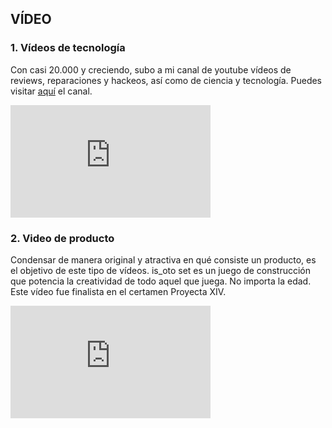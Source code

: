 ## VÍDEO

### 1. Vídeos de tecnología
Con casi 20.000 y creciendo, subo a mi canal de youtube vídeos de reviews, reparaciones y hackeos, así como de ciencia y tecnología. Puedes visitar <a href="https://www.youtube.com/channel/UCBmA7KGIfI_mYdq4mz-yrog/featured">aquí</a> el canal.
<iframe width="320" height="180" src="https://www.youtube.com/embed/urI6YutHkPs" frameborder="0" allow="accelerometer; autoplay; clipboard-write; encrypted-media; gyroscope; picture-in-picture" allowfullscreen></iframe>

### 2. Video de producto
Condensar de manera original y atractiva en qué consiste un producto, es el objetivo de este tipo de vídeos. is_oto set es un juego de construcción que potencia la creatividad de todo aquel que juega. No importa la edad. Este vídeo fue finalista en el certamen Proyecta XIV.
<iframe width="320" height="180" src="https://www.youtube.com/embed/0F-k1ALqsWY" frameborder="0" allow="accelerometer; autoplay; clipboard-write; encrypted-media; gyroscope; picture-in-picture" allowfullscreen></iframe>


<!-- Me apasiona la tecnología y la ciencia. Estudio unas carreras de la rama de las ciencias sociales, aun así tengo un alma cientifica. Siempre me gusta estar muy bien enterado de las novedades tecnologicas. Hace unos meses me abrí un canal de youtube en el que subo vídeos de reviews de gadgets, reparaciones o "hackeos". No tengo tantos vídeos como me gustaría porque llevan mucho tiempo de producir además de que a veces requieren de una inversión económica. El canal cuenta con casi 20.000 visitas, pero quiero seguir creciendo. Abajo te dejo el vídeo más visto del canal. También puedes ir directamente al canal pinchando --> 
